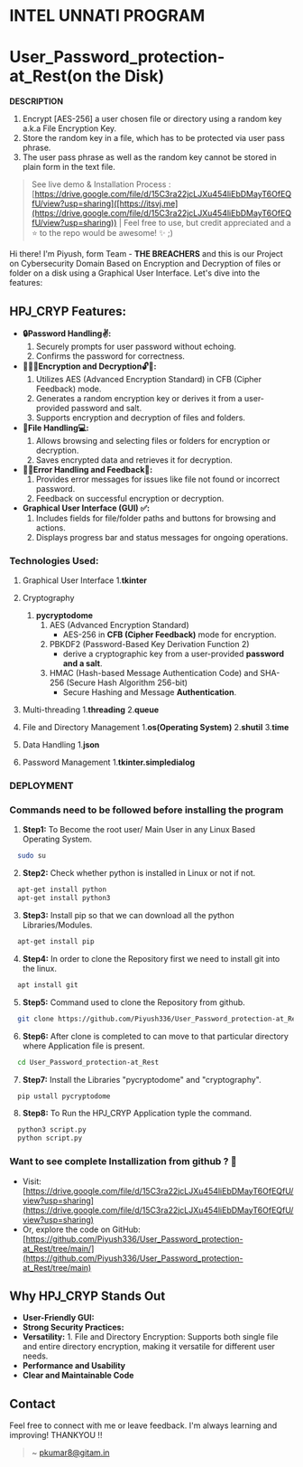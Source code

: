 # INTEL UNNATI PROGRAM 
# User_Password_protection-at_Rest(on the Disk)
**DESCRIPTION**
1. Encrypt [AES-256] a user chosen file or directory using a random key a.k.a File Encryption Key.
2. Store the random key in a file, which has to be protected via user pass phrase.
3. The user pass phrase as well as the random key cannot be stored in plain form in the text file.


> See live demo & Installation Process : [https://drive.google.com/file/d/15C3ra22jcLJXu454liEbDMayT6OfEQfU/view?usp=sharing]([https://itsvj.me](https://drive.google.com/file/d/15C3ra22jcLJXu454liEbDMayT6OfEQfU/view?usp=sharing))    |  Feel free to use, but credit appreciated and a ⭐ to the repo would be awesome! ✨ ;)


Hi there! I'm Piyush, form Team - **THE BREACHERS** and this is our Project on Cybersecurity Domain Based on Encryption and Decryption of files or folder on a disk using a Graphical User Interface. Let's dive into the features:

## **HPJ_CRYP Features:**

* **🔒Password Handling✌️:**
  1. Securely prompts for user password without echoing.
  2. Confirms the password for correctness.
* **🤖🎊📄Encryption and Decryption🔓🔐:**
  1. Utilizes AES (Advanced Encryption Standard) in CFB (Cipher Feedback) mode.
  2. Generates a random encryption key or derives it from a user-provided password and salt.
  3. Supports encryption and decryption of files and folders. 
* **📂File Handling💻:**
  1. Allows browsing and selecting files or folders for encryption or decryption.
  2. Saves encrypted data and retrieves it for decryption.
* **😵‍💫Error Handling and Feedback🚀:**
  1. Provides error messages for issues like file not found or incorrect password.
  2. Feedback on successful encryption or decryption.
* **Graphical User Interface (GUI) ✅:**
  1. Includes fields for file/folder paths and buttons for browsing and actions.
  2. Displays progress bar and status messages for ongoing operations. 


### **Technologies Used:**
1. Graphical User Interface
    1.**tkinter**

2. Cryptography
   1. **pycryptodome**
       1. AES (Advanced Encryption Standard)
            * AES-256 in **CFB (Cipher Feedback)** mode for encryption.
       2. PBKDF2 (Password-Based Key Derivation Function 2)
            * derive a cryptographic key from a user-provided **password and a salt**.
       3. HMAC (Hash-based Message Authentication Code) and SHA-256 (Secure Hash Algorithm 256-bit)
            *  Secure Hashing and Message **Authentication**.
   
3. Multi-threading
    1.**threading**
    2.**queue**

4. File and Directory Management
    1.**os(Operating System)**
    2.**shutil**
    3.**time**

5. Data Handling
    1.**json**
      
6. Password Management
    1.**tkinter.simpledialog**
        
### DEPLOYMENT ###

### Commands need to be followed before installing the program ###
1. **Step1:** To Become the root user/ Main User in any Linux Based Operating System.
```bash
  sudo su
```
2. **Step2:** Check whether python is installed in Linux or not if not.
```bash
  apt-get install python 
  apt-get install python3
```
3. **Step3:** Install pip so that we can download all the python Libraries/Modules.
```bash
  apt-get install pip
```
4. **Step4:** In order to clone the Repository first we need to install git into the linux.
```bash
  apt install git
```
5. **Step5:** Command used to clone the Repository from github.
```bash
  git clone https://github.com/Piyush336/User_Password_protection-at_Rest.git
```
6. **Step6:** After clone is completed to can move to that particular directory where Application file is present.
```bash
  cd User_Password_protection-at_Rest
```
7. **Step7:** Install the Libraries "pycryptodome" and "cryptography".
```bash
  pip ustall pycryptodome
```
8. **Step8:** To Run the HPJ_CRYP Application typle the command.
```bash
  python3 script.py
  python script.py
```     

### **Want to see complete Installization from github ? 👀**

* Visit: [https://drive.google.com/file/d/15C3ra22jcLJXu454liEbDMayT6OfEQfU/view?usp=sharing](https://drive.google.com/file/d/15C3ra22jcLJXu454liEbDMayT6OfEQfU/view?usp=sharing)
* Or, explore the code on GitHub: [https://github.com/Piyush336/User_Password_protection-at_Rest/tree/main/](https://github.com/Piyush336/User_Password_protection-at_Rest/tree/main)

## **Why HPJ_CRYP Stands Out**

* **User-Friendly GUI:**  
* **Strong Security Practices:** 
* **Versatility:**
      1. File and Directory Encryption: Supports both single file and entire directory encryption, making it versatile for different user needs.
* **Performance and Usability**
* **Clear and Maintainable Code**

## **Contact**

Feel free to connect with me or leave feedback. I'm always learning and improving! THANKYOU !!

> ~ [pkumar8@gitam.in](mailto:pkumar8@gitam.in)

